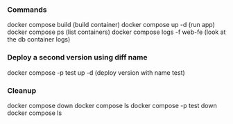 ### Commands

docker compose build (build container)
docker compose up -d (run app)
docker compose ps (list containers)
docker compose logs -f web-fe (look at the db container logs)

### Deploy a second version using diff name

docker compose -p test up -d (deploy version with name test)

### Cleanup

docker compose down
docker compose ls
docker compose -p test down
docker compose ls

